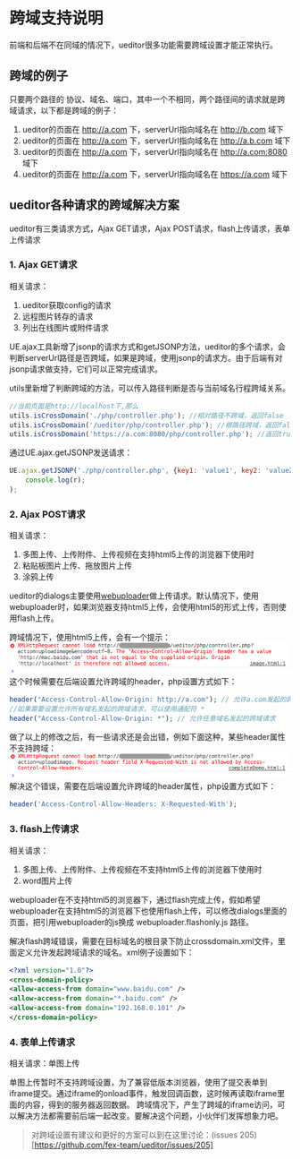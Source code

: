 # 跨域支持说明

前端和后端不在同域的情况下，ueditor很多功能需要跨域设置才能正常执行。

## 跨域的例子

只要两个路径的 协议、域名、端口，其中一个不相同，两个路径间的请求就是跨域请求，以下都是跨域的例子：

1. ueditor的页面在 http://a.com 下，serverUrl指向域名在 http://b.com 域下
2. ueditor的页面在 http://a.com 下，serverUrl指向域名在 http://a.b.com 域下
3. ueditor的页面在 http://a.com 下，serverUrl指向域名在 http://a.com:8080 域下
4. ueditor的页面在 http://a.com 下，serverUrl指向域名在 https://a.com 域下

## ueditor各种请求的跨域解决方案

ueditor有三类请求方式，Ajax GET请求，Ajax POST请求，flash上传请求，表单上传请求

### 1. Ajax GET请求

相关请求：

1. ueditor获取config的请求
2. 远程图片转存的请求
3. 列出在线图片或附件请求

UE.ajax工具新增了jsonp的请求方式和getJSONP方法，ueditor的多个请求，会判断serverUrl路径是否跨域，如果是跨域，使用jsonp的请求方。由于后端有对jsonp请求做支持，它们可以正常完成请求。

utils里新增了判断跨域的方法，可以传入路径判断是否与当前域名行程跨域关系。
```javascript
//当前页面是http://localhost下,那么
utils.isCrossDomain('./php/controller.php'); //相对路径不跨域，返回false
utils.isCrossDomain('/ueditor/php/controller.php'); //根路径跨域，返回false
utils.isCrossDomain('https://a.com:8080/php/controller.php'); //返回true
```

通过UE.ajax.getJSONP发送请求：
```javascript
UE.ajax.getJSONP('./php/controller.php', {key1: 'value1', key2: 'value2'}, function(r) {
    console.log(r);
);
```

### 2. Ajax POST请求

相关请求：

1. 多图上传、上传附件、上传视频在支持html5上传的浏览器下使用时
2. 粘贴板图片上传、拖放图片上传
3. 涂鸦上传

ueditor的dialogs主要使用[webuploader](http://fex.baidu.com/webuploader)做上传请求。默认情况下，使用webuploader时，如果浏览器支持html5上传，会使用html5的形式上传，否则使用flash上传。

跨域情况下，使用html5上传，会有一个提示：
![跨域提示](images/cross-origin-error.png)
这个时候需要在后端设置允许跨域的header，php设置方式如下：
```php
header("Access-Control-Allow-Origin: http://a.com"); // 允许a.com发起的跨域请求
//如果需要设置允许所有域名发起的跨域请求，可以使用通配符 *
header("Access-Control-Allow-Origin: *"); // 允许任意域名发起的跨域请求
```

做了以上的修改之后，有一些请求还是会出错，例如下面这种，某些header属性不支持跨域：
![跨域header错误](images/cross-header-error.png)
解决这个错误，需要在后端设置允许跨域的header属性，php设置方式如下：
```php
header('Access-Control-Allow-Headers: X-Requested-With');
```

### 3. flash上传请求

相关请求：

1. 多图上传、上传附件、上传视频在不支持html5上传的浏览器下使用时
2. word图片上传

webuploader在不支持html5的浏览器下，通过flash完成上传，假如希望webuploader在支持html5的浏览器下也使用flash上传，可以修改dialogs里面的页面，把引用webuploader的js换成 webuploader.flashonly.js 路径。

解决flash跨域错误，需要在目标域名的根目录下防止crossdomain.xml文件，里面定义允许发起跨域请求的域名。xml例子设置如下：
```xml
<?xml version="1.0"?>
<cross-domain-policy>
<allow-access-from domain="www.baidu.com" />
<allow-access-from domain="*.baidu.com" />
<allow-access-from domain="192.168.0.101" />
</cross-domain-policy>
```

### 4. 表单上传请求

相关请求：单图上传

单图上传暂时不支持跨域设置，为了兼容低版本浏览器，使用了提交表单到iframe提交。通过iframe的onload事件，触发回调函数，这时候再读取iframe里面的内容，得到的服务器返回数据。
跨域情况下，产生了跨域的iframe访问，可以解决方法都需要前后端一起改变。要解决这个问题，小伙伴们发挥想象力吧。

> 对跨域设置有建议和更好的方案可以到在这里讨论：(issues 205)[https://github.com/fex-team/ueditor/issues/205]
